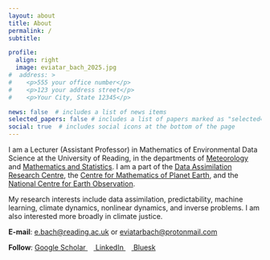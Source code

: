 ```yaml
---
layout: about
title: About
permalink: /
subtitle:

profile:
  align: right
  image: eviatar_bach_2025.jpg
#  address: >
#    <p>555 your office number</p>
#    <p>123 your address street</p>
#    <p>Your City, State 12345</p>

news: false  # includes a list of news items
selected_papers: false # includes a list of papers marked as "selected={true}"
social: true  # includes social icons at the bottom of the page
---
```


I am a Lecturer (Assistant Professor) in Mathematics of Environmental Data Science at the University of Reading, in the departments of [Meteorology](https://www.reading.ac.uk/meteorology/) and [Mathematics and Statistics](https://www.reading.ac.uk/maths-and-stats/). I am a part of the [Data Assimilation Research Centre](https://research.reading.ac.uk/met-darc/), the [Centre for Mathematics of Planet Earth](https://research.reading.ac.uk/cmpe/), and the [National Centre for Earth Observation](https://www.nceo.ac.uk/).

My research interests include data assimilation, predictability, machine learning, climate dynamics, nonlinear dynamics, and inverse problems. I am also interested more broadly in climate justice.

**E-mail**: [e.bach@reading.ac.uk](mailto:e.bach@reading.ac.uk) or [eviatarbach@protonmail.com](mailto:eviatarbach@protonmail.com)

**Follow**: <a href="https://scholar.google.com/citations?user=qeCEIpwAAAAJ&hl=en" title="Google Scholar" rel="external nofollow noopener" target="_blank"><i class=" ai ai-google-scholar"></i> Google Scholar </a>&nbsp;&nbsp;&nbsp;<a href="https://www.linkedin.com/in/eviatarbach/" title="LinkedIn" rel="external nofollow noopener" target="_blank"><i class="fab fa-linkedin"></i> LinkedIn </a>&nbsp;&nbsp;&nbsp;<a href="https://bsky.app/profile/eviatarbach.bsky.social" title="Bluesky" rel="external nofollow noopener" target="_blank"><i class="fab fa-bluesky"></i> Bluesk </a>
